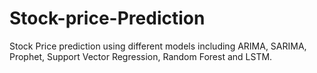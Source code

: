 # Stock-price-Prediction
Stock Price prediction using different models including ARIMA, SARIMA, Prophet, Support Vector Regression, Random Forest and LSTM.
